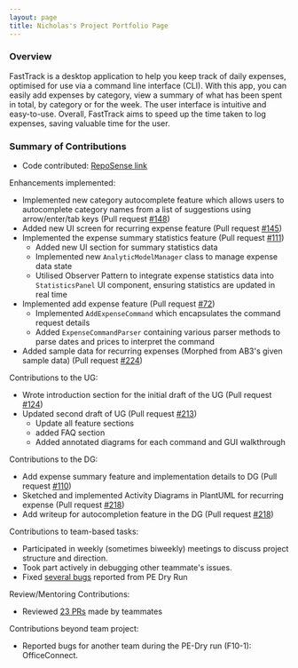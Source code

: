 ```yaml
---
layout: page
title: Nicholas's Project Portfolio Page
---
```

### Overview

FastTrack is a desktop application to help you keep track of daily expenses, optimised for use via a command line interface (CLI). With this app, you can easily add expenses by category, view a summary of what has been spent in total, by category or for the week. The user interface is intuitive and easy-to-use. Overall, FastTrack aims to speed up the time taken to log expenses, saving valuable time for the user.

### Summary of Contributions

- Code contributed: [RepoSense link](https://nus-cs2103-ay2223s2.github.io/tp-dashboard/?search=nicleejy&breakdown=true&sort=groupTitle%20dsc&sortWithin=title&since=2023-02-17&timeframe=commit&mergegroup=&groupSelect=groupByRepos&checkedFileTypes=docs~functional-code~test-code~other)


Enhancements implemented:
- Implemented new category autocomplete feature which allows users to autocomplete category names from a list of suggestions using arrow/enter/tab keys (Pull request [#148](https://github.com/AY2223S2-CS2103T-W09-2/tp/pull/148))
- Added new UI screen for recurring expense feature (Pull request [#145](https://github.com/AY2223S2-CS2103T-W09-2/tp/pull/145))
- Implemented the expense summary statistics feature (Pull request [#111](https://github.com/AY2223S2-CS2103T-W09-2/tp/pull/111))
  - Added new UI section for summary statistics data 
  - Implemented new `AnalyticModelManager` class to manage expense data state
  - Utilised Observer Pattern to integrate expense statistics data into `StatisticsPanel` UI component, ensuring statistics are updated in real time 
- Implemented add expense feature  (Pull request [#72](https://github.com/AY2223S2-CS2103T-W09-2/tp/pull/72))
  - Implemented `AddExpenseCommand` which encapsulates the command request details
  - Added `ExpenseCommandParser` containing various parser methods to parse dates and prices to interpret the command
- Added sample data for recurring expenses (Morphed from AB3's given sample data) (Pull request [#224](https://github.com/AY2223S2-CS2103T-W09-2/tp/issues/224))

Contributions to the UG:
- Wrote introduction section for the initial draft of the UG (Pull request [#124](https://github.com/AY2223S2-CS2103T-W09-2/tp/pull/124))
- Updated second draft of UG (Pull request [#213](https://github.com/AY2223S2-CS2103T-W09-2/tp/pull/213))
  - Update all feature sections
  - added FAQ section
  - Added annotated diagrams for each command and GUI walkthrough

Contributions to the DG:
- Add expense summary feature and implementation details to DG (Pull request [#110](https://github.com/AY2223S2-CS2103T-W09-2/tp/pull/110))
- Sketched and implemented Activity Diagrams in PlantUML for recurring expense (Pull request [#218](https://github.com/AY2223S2-CS2103T-W09-2/tp/pull/218))
- Add writeup for autocompletion feature in the DG (Pull request [#218](https://github.com/AY2223S2-CS2103T-W09-2/tp/pull/218))

Contributions to team-based tasks:
- Participated in weekly (sometimes biweekly) meetings to discuss project structure and direction.
- Took part actively in debugging other teammate's issues.
- Fixed [several bugs](https://github.com/AY2223S2-CS2103T-W09-2/tp/issues?q=is%3Aissue+is%3Aclosed+assignee%3Anicleejy+pe-d) reported from PE Dry Run

Review/Mentoring Contributions:
- Reviewed [23 PRs](https://github.com/AY2223S2-CS2103T-W09-2/tp/pulls?q=is%3Apr+is%3Aclosed+reviewed-by%3A%40me) made by teammates

Contributions beyond team project:
- Reported bugs for another team during the PE-Dry run (F10-1): OfficeConnect.
